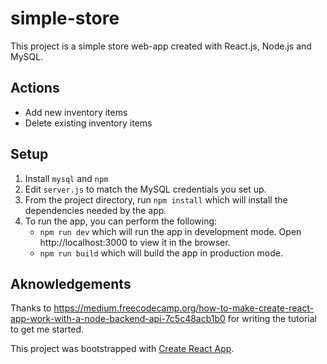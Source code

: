 # simple-store
This project is a simple store web-app created with React.js, Node.js and MySQL. 

## Actions
* Add new inventory items
* Delete existing inventory items

## Setup
1. Install `mysql` and `npm`
2. Edit `server.js` to match the MySQL credentials you set up.
3. From the project directory, run `npm install` which will install the dependencies needed by the app.
4. To run the app, you can perform the following:
     * `npm run dev` which will run the app in development mode. Open http://localhost:3000 to view it in the browser.
     * `npm run build` which will build the app in production mode. 

## Aknowledgements
Thanks to https://medium.freecodecamp.org/how-to-make-create-react-app-work-with-a-node-backend-api-7c5c48acb1b0 for writing the tutorial to get me started. 

This project was bootstrapped with [Create React App](https://github.com/facebook/create-react-app).
